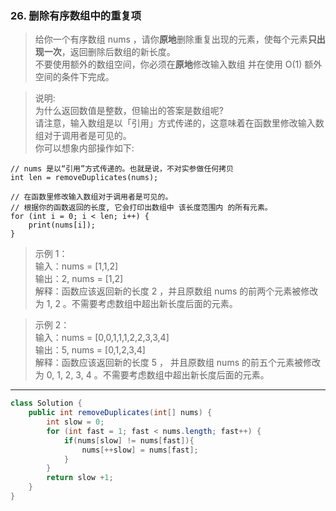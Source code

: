 ### 26. 删除有序数组中的重复项

>给你一个有序数组 nums ，请你**原地**删除重复出现的元素，使每个元素**只出现一次**，返回删除后数组的新长度。   
>不要使用额外的数组空间，你必须在**原地**修改输入数组 并在使用 O(1) 额外空间的条件下完成。   
 

>说明:   
>为什么返回数值是整数，但输出的答案是数组呢?   
>请注意，输入数组是以「引用」方式传递的，这意味着在函数里修改输入数组对于调用者是可见的。   
>你可以想象内部操作如下:   

    // nums 是以“引用”方式传递的。也就是说，不对实参做任何拷贝
    int len = removeDuplicates(nums);
    
    // 在函数里修改输入数组对于调用者是可见的。
    // 根据你的函数返回的长度, 它会打印出数组中 该长度范围内 的所有元素。
    for (int i = 0; i < len; i++) {
        print(nums[i]);
    }

>示例 1：   
>输入：nums = [1,1,2]   
>输出：2, nums = [1,2]   
>解释：函数应该返回新的长度 2 ，并且原数组 nums 的前两个元素被修改为 1, 2 。不需要考虑数组中超出新长度后面的元素。   

>示例 2：   
>输入：nums = [0,0,1,1,1,2,2,3,3,4]   
>输出：5, nums = [0,1,2,3,4]   
>解释：函数应该返回新的长度 5 ， 并且原数组 nums 的前五个元素被修改为 0, 1, 2, 3, 4 。不需要考虑数组中超出新长度后面的元素。   
***
```java
class Solution {
    public int removeDuplicates(int[] nums) {
        int slow = 0;
        for (int fast = 1; fast < nums.length; fast++) {
            if(nums[slow] != nums[fast]){
                nums[++slow] = nums[fast];
            }
        }
        return slow +1;
    }
}
```
